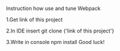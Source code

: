 Instruction how use and tune Webpack

1.Get link of this project

2.In IDE insert git clone {'link of this project'} 

3.Write in console npm install Good luck!